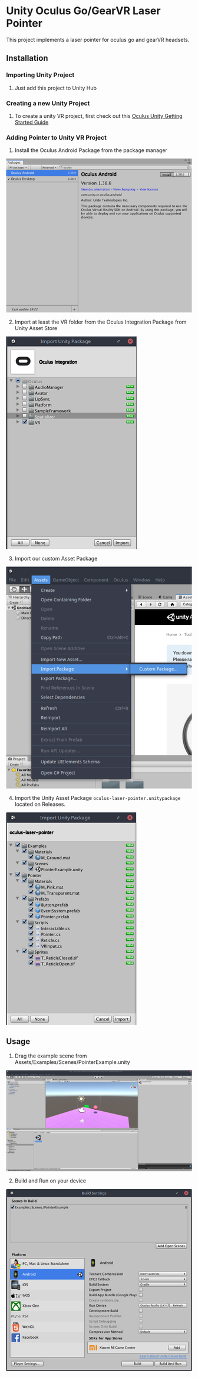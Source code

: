 # Unity Oculus Go/GearVR Laser Pointer

This project implements a laser pointer for oculus go and gearVR headsets.

## Installation

### Importing Unity Project
1. Just add this project to Unity Hub

### Creating a new Unity Project
1. To create a unity VR project, first check out this [Oculus Unity Getting Started Guide](https://developer.oculus.com/documentation/unity/book-unity-gsg/)


### Adding Pointer to Unity VR Project
1. Install the Oculus Android Package from the package manager

![Install oculus android screenshot](ReadmeFiles/1.png)

2. Import at least the VR folder from the Oculus Integration Package from Unity Asset Store

![Import oculus screenshot](ReadmeFiles/2.png)

3. Import our custom Asset Package

![Import custom asset package screenshot](ReadmeFiles/3.png)

4. Import the Unity Asset Package `oculus-laser-pointer.unitypackage` located on Releases.

![Import laser pointer package screenshot](ReadmeFiles/4.png)

## Usage

1. Drag the example scene from Assets/Examples/Scenes/PointerExample.unity

![Open the example scene screenshot](ReadmeFiles/5.png)

2. Build and Run on your device

![Build and run screenshot](ReadmeFiles/6.png)